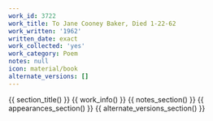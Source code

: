```yaml
---
work_id: 3722
work_title: To Jane Cooney Baker, Died 1-22-62
work_written: '1962'
written_date: exact
work_collected: 'yes'
work_category: Poem
notes: null
icon: material/book
alternate_versions: []
---
```


{{ section_title() }}
{{ work_info() }}
{{ notes_section() }}
{{ appearances_section() }}
{{ alternate_versions_section() }}